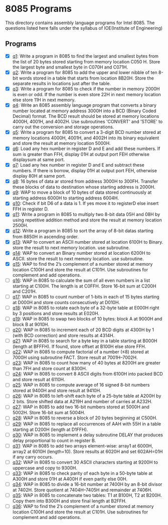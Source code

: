# 8085 Programs

This directory contains assembly language programs for Intel 8085. The questions listed here falls under the syllabus of IOE(Institute of Engineering)

## Programs

- [x] [q1](q1.asm): Write a program in 8085 to find the largest and smallest bytes from the list of 20 bytes stored starting from memory location C050 H. Store the largest byte and smallest byte in C070H and C071H.
- [x] [q2](q2.asm): Write a program for 8085 to add the upper and lower nibble of ten 8-bit words stored in a table that starts from location 8B20H. Store the separate results in locations just after the table.
- [x] [q3](q3.asm): Write a program for 8085 to check if the number in memory 2000H is even or odd. If the number is even store 22H in next memory location else store 11H in next memory.
- [x] [q4](q4.asm): Write an 8085 assembly language program that converts a binary number located at memory address 3000H into a BCD (Binary Coded Decimal) format. The BCD result should be stored at memory locations 4000H, 4001H, and 4002H. Use subroutines 'CONVERT' and 'STORE' to carry out the conversion and storage operations.
- [x] [q5](q5.asm): Write a program for 8085 to convert a 3-digit BCD number stored at memory locations 4000H, 4001H, and 4002H into its binary equivalent and store the result at memory location 5000H.
- [x] [q6](q6.asm): Load any hex number in register D and E and add these numbers. If sum is greater than FFH, display 01H at output port FEH otherwise displaysum at same port.
- [x] [q7](q7.asm): Load any hex number in register D and E and subtract these numbers. If there is borrow, display 01H at output port FEH, otherwise display 80H at same port.
- [x] [q8](q8.asm): 16 bytes of data ar stored from address 3000H to 300FH. Transfer these blocks of data to destination whose starting address is 2000H.
- [x] [q9](q9.asm): WAP to move a block of 10 bytes of data stored continuously at starting address 6000H to starting address 6004H.
- [x] [q10](q10.asm): Check if bit D6 of a data is 1. If yes move it to registerD else insert FFH in register D.
- [x] [q11](q11.asm): Write a program in 8085 to multiply two 8-bit data 05H and 08H by using repetitive addition method and store the result at memory location 2500H.
- [x] [q12](q12.asm): Write a program in 8085 to sort the array of 8-bit datas starting from 8850H in ascending order.
- [x] [q13](q13.asm): WAP to convert an ASCII number stored at location 6100H to Binary. store the result to next memory location. use subroutine.
- [x] [q14](q14.asm): WAP to convert an Binary number stored at location 6200H to ASCII. store the result to next memory location. use subroutine.
- [x] [q15](q15.asm): WAP to find the 2’s complement of a number stored at memory location C100H and store the result at C101H. Use subroutines for complement and add operations.
- [ ] [q16](q16.asm): WAP in 8085 to calculate the sum of all even numbers in a list starting at C100H. The length is at C0FFH. Store 16-bit sum at C200H and C201H.
- [ ] [q17](q17.asm): WAP in 8085 to count number of 1-bits in each of 15 bytes starting at D000H and store counts consecutively at D010H.
- [ ] [q18](q18.asm): WAP in 8085 to rotate each byte of a 32-byte table at E000H right by 3 positions and store results at E020H.
- [ ] [q19](q19.asm): WAP in 8085 to swap two blocks of 10 bytes: block A at 9000H and block B at 9010H.
- [ ] [q20](q20.asm): WAP in 8085 to increment each of 20 BCD digits at 4300H by 1 (with BCD correction) and store results at 4314H.
- [ ] [q21](q21.asm): WAP in 8085 to search for a byte key in a table starting at B000H (length at BFFFH). If found, store offset at B100H else store FFH.
- [ ] [q22](q22.asm): WAP in 8085 to compute factorial of a number (≤8) stored at 7000H using subroutine FACT. Store result at 7001H–7002H.
- [ ] [q23](q23.asm): WAP in 8085 to count how many of 40 bytes at 8200H are greater than 7FH and store count at 8300H.
- [ ] [q24](q24.asm): WAP in 8085 to convert 8 ASCII digits from 6100H into packed BCD and store result at 6110H.
- [ ] [q25](q25.asm): WAP in 8085 to compute average of 16 signed 8-bit numbers stored at 9400H and store result at 9410H.
- [ ] [q26](q26.asm): WAP in 8085 to left-shift each byte of a 25-byte table at A200H by 2 bits. Store shifted data at A219H and number of carries at A232H.
- [ ] [q27](q27.asm): WAP in 8085 to add two 16-bit numbers stored at 5000H and 5002H. Store 16-bit sum at 5004H.
- [ ] [q28](q28.asm): WAP in 8085 to reverse a block of 20 bytes beginning at C500H.
- [ ] [q29](q29.asm): WAP in 8085 to replace all occurrences of AAH with 55H in a table starting at D200H (length at D1FFH).
- [ ] [q30](q30.asm): WAP in 8085 to implement a delay subroutine DELAY that produces delay proportional to count in register B.
- [ ] [q31](q31.asm): WAP in 8085 to add two arrays element-wise: array1 at 6000H, array2 at 6010H (length=10). Store results at 6020H and set 602AH=01H if any carry occurs.
- [ ] [q32](q32.asm): WAP in 8085 to convert 30 ASCII characters starting at 9200H to uppercase and copy to 9300H.
- [ ] [q33](q33.asm): WAP in 8085 to check parity of each byte in a 50-byte table at A300H and store 01H at A400H if even parity else 00H.
- [ ] [q34](q34.asm): WAP in 8085 to divide a 16-bit number at 7400H by an 8-bit divisor at 7402H. Store quotient at 7404H–7405H and remainder at 7406H.
- [ ] [q35](q35.asm): WAP in 8085 to concatenate two tables: T1 at B100H, T2 at B200H. Copy them into B300H and store final length at B2FFH.
- [ ] [q36](q36.asm): WAP to find the 2’s complement of a number stored at memory location C100H and store the result at C101H. Use subroutines for complement and add operations.
